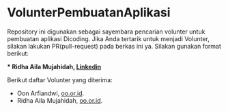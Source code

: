 # VolunterPembuatanAplikasi

Repository ini digunakan sebagai sayembara pencarian volunter untuk pembuatan aplikasi Dicoding. Jika Anda tertarik untuk menjadi Volunter, silakan lakukan PR(pull-request) pada berkas ini ya. Silakan gunakan format berikut:


**\* Ridha Aila Mujahidah, [Linkedin](https://www.linkedin.com/in/ridha/)**


Berikut daftar Volunter yang diterima:

* Oon Arfiandwi, [oo.or.id](https://oo.or.id).
* Ridha Aila Mujahidah, [oo.or.id](https://oo.or.id).
